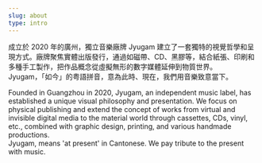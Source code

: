 ```yaml
---
slug: about
type: intro
---
```


成立於 2020 年的廣州，獨立音樂廠牌 Jyugam 建立了一套獨特的視覺哲學和呈現方式。廠牌聚焦實體出版發行，通過如磁帶、CD、黑膠等，結合紙張、印刷和多種手工製作，把作品概念從虛擬無形的數字媒體延伸到物質世界。<br>
Jyugam，「如今」的粤語拼音，意為此時、現在，我們用音樂致意當下。




<!-- <a href="mailto:fredmamono@gmail.com">fredmamono@gmail.com</a>&nbsp;&nbsp;↓&nbsp;&nbsp;<a href="https://bitmobcc.oss-cn-shenzhen.aliyuncs.com/maf/download/CV_and_Portfolio_of_maf_CN_EN.zip">download.cv</a> -->

<!-- lang -->

Founded in Guangzhou in 2020, Jyugam, an independent music label, has established a unique visual philosophy and presentation. We focus on physical publishing and extend the concept of works from virtual and invisible digital media to the material world through cassettes, CDs, vinyl, etc., combined with graphic design, printing, and various handmade productions.<br>
Jyugam, means 'at present' in Cantonese. We pay tribute to the present with music.

